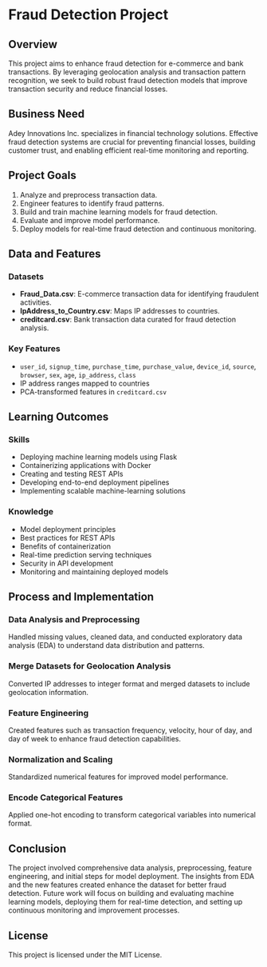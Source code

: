 # Fraud Detection Project

## Overview

This project aims to enhance fraud detection for e-commerce and bank transactions. By leveraging geolocation analysis and transaction pattern recognition, we seek to build robust fraud detection models that improve transaction security and reduce financial losses.

## Business Need

Adey Innovations Inc. specializes in financial technology solutions. Effective fraud detection systems are crucial for preventing financial losses, building customer trust, and enabling efficient real-time monitoring and reporting.

## Project Goals

1. Analyze and preprocess transaction data.
2. Engineer features to identify fraud patterns.
3. Build and train machine learning models for fraud detection.
4. Evaluate and improve model performance.
5. Deploy models for real-time fraud detection and continuous monitoring.

## Data and Features

### Datasets

- **Fraud_Data.csv**: E-commerce transaction data for identifying fraudulent activities.
- **IpAddress_to_Country.csv**: Maps IP addresses to countries.
- **creditcard.csv**: Bank transaction data curated for fraud detection analysis.

### Key Features

- `user_id`, `signup_time`, `purchase_time`, `purchase_value`, `device_id`, `source`, `browser`, `sex`, `age`, `ip_address`, `class`
- IP address ranges mapped to countries
- PCA-transformed features in `creditcard.csv`

## Learning Outcomes

### Skills

- Deploying machine learning models using Flask
- Containerizing applications with Docker
- Creating and testing REST APIs
- Developing end-to-end deployment pipelines
- Implementing scalable machine-learning solutions

### Knowledge

- Model deployment principles
- Best practices for REST APIs
- Benefits of containerization
- Real-time prediction serving techniques
- Security in API development
- Monitoring and maintaining deployed models

## Process and Implementation

### Data Analysis and Preprocessing

Handled missing values, cleaned data, and conducted exploratory data analysis (EDA) to understand data distribution and patterns.

### Merge Datasets for Geolocation Analysis

Converted IP addresses to integer format and merged datasets to include geolocation information.

### Feature Engineering

Created features such as transaction frequency, velocity, hour of day, and day of week to enhance fraud detection capabilities.

### Normalization and Scaling

Standardized numerical features for improved model performance.

### Encode Categorical Features

Applied one-hot encoding to transform categorical variables into numerical format.

## Conclusion

The project involved comprehensive data analysis, preprocessing, feature engineering, and initial steps for model deployment. The insights from EDA and the new features created enhance the dataset for better fraud detection. Future work will focus on building and evaluating machine learning models, deploying them for real-time detection, and setting up continuous monitoring and improvement processes.


## License

This project is licensed under the MIT License.
